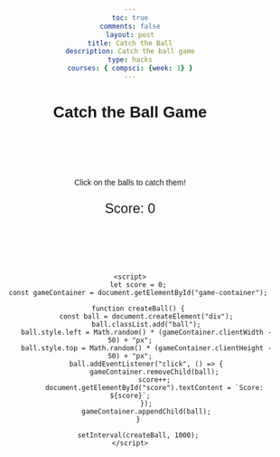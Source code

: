```yaml
---
toc: true
comments: false
layout: post
title: Catch the Ball
description: Catch the ball game
type: hacks
courses: { compsci: {week: 1} }
---
```

<!DOCTYPE html>
<html lang="en">
<head>
    <meta charset="UTF-8">
    <meta name="viewport" content="width=device-width, initial-scale=1.0">
    <title>Catch the Ball Game</title>
    <style>
        body {
            font-family: Arial, sans-serif;
            text-align: center;
        }
        #game-container {
            margin: 100px auto;
        }
        #score {
            font-size: 24px;
        }
        .ball {
            width: 50px;
            height: 50px;
            background-color: #e74c3c;
            border-radius: 50%;
            position: absolute;
            cursor: pointer;
        }
    </style>
</head>
<body>
    <h1>Catch the Ball Game</h1>
    <div id="game-container">
        <p>Click on the balls to catch them!</p>
        <p id="score">Score: 0</p>
    </div>

    <script>
        let score = 0;
        const gameContainer = document.getElementById("game-container");
        
        function createBall() {
            const ball = document.createElement("div");
            ball.classList.add("ball");
            ball.style.left = Math.random() * (gameContainer.clientWidth - 50) + "px";
            ball.style.top = Math.random() * (gameContainer.clientHeight - 50) + "px";
            ball.addEventListener("click", () => {
                gameContainer.removeChild(ball);
                score++;
                document.getElementById("score").textContent = `Score: ${score}`;
            });
            gameContainer.appendChild(ball);
        }
        
        setInterval(createBall, 1000);
    </script>
</body>
</html>
